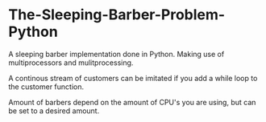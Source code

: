 # The-Sleeping-Barber-Problem-Python
A sleeping barber implementation done in Python. Making use of multiprocessors and mulitprocessing.

A continous stream of customers can be imitated if you add a while loop to the customer function.

Amount of barbers depend on the amount of CPU's you are using, but can be set to a desired amount.



